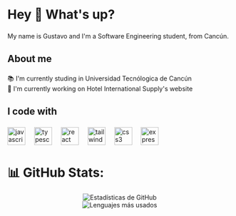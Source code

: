 <h1 align="left">Hey 👋 What's up?</h1>

###

<p align="left">My name is Gustavo and I'm a Software Engineering student, from Cancún.</p>

###

<h2 align="left">About me</h2>

###

<p align="left">📚 I'm currently studing in Universidad Tecnólogica de Cancún<br>💼  I'm currently working on Hotel International Supply's website</p>

###

<h2 align="left">I code with</h2>

###

<div align="left">
  <img src="https://cdn.jsdelivr.net/gh/devicons/devicon/icons/javascript/javascript-original.svg" height="40" alt="javascript logo"  />
  <img width="12" />
  <img src="https://cdn.jsdelivr.net/gh/devicons/devicon/icons/typescript/typescript-original.svg" height="40" alt="typescript logo"  />
  <img width="12" />
  <img src="https://cdn.jsdelivr.net/gh/devicons/devicon/icons/react/react-original.svg" height="40" alt="react logo"  />
  <img width="12" />
  <img src="https://cdn.simpleicons.org/tailwindcss/06B6D4" height="40" alt="tailwindcss logo"  />
  <img width="12" />
  <img src="https://cdn.jsdelivr.net/gh/devicons/devicon/icons/css3/css3-original.svg" height="40" alt="css3 logo"  />
  <img width="12" />
  <img src="https://skillicons.dev/icons?i=express" height="40" alt="express logo"  />
</div>

###

# 📊 GitHub Stats:
<p align="center">
  <img src="https://github-readme-stats.vercel.app/api?username=GussLopez&theme=dark&hide_border=true&include_all_commits=false&count_private=true" alt="Estadísticas de GitHub" /><br/>
  <img src="https://github-readme-stats.vercel.app/api/top-langs/?username=GussLopez&theme=dark&hide_border=true&include_all_commits=false&count_private=true&layout=compact" alt="Lenguajes más usados" />
</p>


<!-- Proudly created with GPRM ( https://gprm.itsvg.in ) -->


<!---
GussLopez/GussLopez is a ✨ special ✨ repository because its `README.md` (this file) appears on your GitHub profile.
You can click the Preview link to take a look at your changes.

  <a href="https://reactjs.org/" target="_blank" rel="noreferrer">
    <img src="https://raw.githubusercontent.com/devicons/devicon/master/icons/react/react-original-wordmark.svg" alt="react" width="40" height="40"/> 
  </a> 
--->
